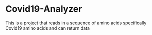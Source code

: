 # Covid19-Analyzer
This is a project that reads in a sequence of amino acids specifically Covid19 amino acids and can return data